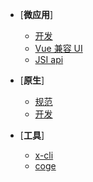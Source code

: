 - [**微应用**]
  - [开发](./docs/devProcess/微应用开发流程.md)
  - [Vue 兼容 UI](./docs/devProcess/公共组件.md)
  - [JSI api](./docs/modules/all/模块-device.md)
  
- [**原生**]
  - [规范](./docs/modules/模块-规范.md)
  - [开发](./docs/modules/模块-开发.md)
    
- [**工具**]
  - [x-cli](./docs/product/x-cli.md)
  - [coge](./docs/product/coge.md)
  
